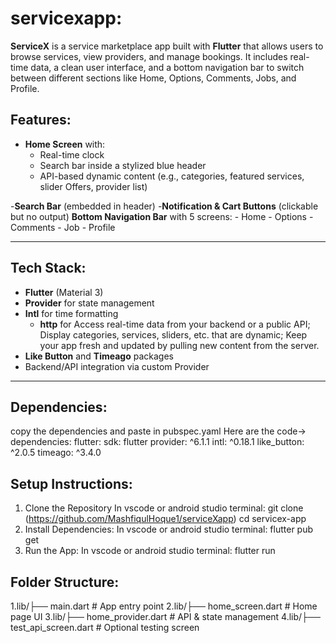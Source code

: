 # servicexapp:

**ServiceX** is a service marketplace app built with **Flutter** that allows users to browse services, 
view providers, and manage bookings. It includes real-time data, a clean user interface, and a bottom 
navigation bar to switch between different sections like Home, Options, Comments, Jobs, and Profile.

## Features:

- **Home Screen** with:
    - Real-time clock
    - Search bar inside a stylized blue header
    - API-based dynamic content (e.g., categories, featured services, slider Offers, provider list)

-**Search Bar** (embedded in header)
-**Notification & Cart Buttons** (clickable but no output)
**Bottom Navigation Bar** with 5 screens:
    - Home
    - Options
    - Comments
    - Job
    - Profile

---

## Tech Stack:

- **Flutter** (Material 3)
- **Provider** for state management
- **Intl** for time formatting
  - **http** for  Access real-time data from your backend or a public API; 
                Display categories, services, sliders, etc. that are dynamic; 
                Keep your app fresh and updated by pulling new content from the server.
- **Like Button** and **Timeago** packages
- Backend/API integration via custom Provider

---

##  Dependencies:

copy the dependencies and paste in pubspec.yaml
Here are the code-> 
dependencies:
  flutter:
    sdk: flutter
  provider: ^6.1.1
  intl: ^0.18.1
  like_button: ^2.0.5
  timeago: ^3.4.0


## Setup Instructions:
1. Clone the Repository
   In vscode or android studio terminal:
   git clone (https://github.com/MashfiqulHoque1/serviceXapp)
   cd servicex-app
2. Install Dependencies: In vscode or android studio terminal:
   flutter pub get
3. Run the App: In vscode or android studio terminal:
   flutter run

## Folder Structure:
1.lib/├── main.dart               # App entry point
2.lib/├── home_screen.dart        # Home page UI
3.lib/├── home_provider.dart      # API & state management
4.lib/├── test_api_screen.dart    # Optional testing screen



